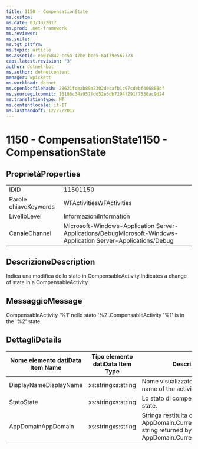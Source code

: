 ```yaml
---
title: 1150 - CompensationState
ms.custom: 
ms.date: 03/30/2017
ms.prod: .net-framework
ms.reviewer: 
ms.suite: 
ms.tgt_pltfrm: 
ms.topic: article
ms.assetid: eb015842-cc5a-47be-bce5-6af39e567723
caps.latest.revision: "3"
author: dotnet-bot
ms.author: dotnetcontent
manager: wpickett
ms.workload: dotnet
ms.openlocfilehash: 28621fceab89a2302decafb1c97cdebf406888df
ms.sourcegitcommit: 16186c34a957fdd52e5db7294f291f7530ac9d24
ms.translationtype: MT
ms.contentlocale: it-IT
ms.lasthandoff: 12/22/2017
---
```

# <a name="1150---compensationstate"></a><span data-ttu-id="a1ddc-102">1150 - CompensationState</span><span class="sxs-lookup"><span data-stu-id="a1ddc-102">1150 - CompensationState</span></span>
## <a name="properties"></a><span data-ttu-id="a1ddc-103">Proprietà</span><span class="sxs-lookup"><span data-stu-id="a1ddc-103">Properties</span></span>  
  
|||  
|-|-|  
|<span data-ttu-id="a1ddc-104">ID</span><span class="sxs-lookup"><span data-stu-id="a1ddc-104">ID</span></span>|<span data-ttu-id="a1ddc-105">1150</span><span class="sxs-lookup"><span data-stu-id="a1ddc-105">1150</span></span>|  
|<span data-ttu-id="a1ddc-106">Parole chiave</span><span class="sxs-lookup"><span data-stu-id="a1ddc-106">Keywords</span></span>|<span data-ttu-id="a1ddc-107">WFActivities</span><span class="sxs-lookup"><span data-stu-id="a1ddc-107">WFActivities</span></span>|  
|<span data-ttu-id="a1ddc-108">Livello</span><span class="sxs-lookup"><span data-stu-id="a1ddc-108">Level</span></span>|<span data-ttu-id="a1ddc-109">Informazioni</span><span class="sxs-lookup"><span data-stu-id="a1ddc-109">Information</span></span>|  
|<span data-ttu-id="a1ddc-110">Canale</span><span class="sxs-lookup"><span data-stu-id="a1ddc-110">Channel</span></span>|<span data-ttu-id="a1ddc-111">Microsoft-Windows-Application Server-Applications/Debug</span><span class="sxs-lookup"><span data-stu-id="a1ddc-111">Microsoft-Windows-Application Server-Applications/Debug</span></span>|  
  
## <a name="description"></a><span data-ttu-id="a1ddc-112">Descrizione</span><span class="sxs-lookup"><span data-stu-id="a1ddc-112">Description</span></span>  
 <span data-ttu-id="a1ddc-113">Indica una modifica dello stato in CompensableActivity.</span><span class="sxs-lookup"><span data-stu-id="a1ddc-113">Indicates a change of state in a CompensableActivity.</span></span>  
  
## <a name="message"></a><span data-ttu-id="a1ddc-114">Messaggio</span><span class="sxs-lookup"><span data-stu-id="a1ddc-114">Message</span></span>  
 <span data-ttu-id="a1ddc-115">CompensableActivity '%1' nello stato '%2'.</span><span class="sxs-lookup"><span data-stu-id="a1ddc-115">CompensableActivity '%1' is in the '%2' state.</span></span>  
  
## <a name="details"></a><span data-ttu-id="a1ddc-116">Dettagli</span><span class="sxs-lookup"><span data-stu-id="a1ddc-116">Details</span></span>  
  
|<span data-ttu-id="a1ddc-117">Nome elemento dati</span><span class="sxs-lookup"><span data-stu-id="a1ddc-117">Data Item Name</span></span>|<span data-ttu-id="a1ddc-118">Tipo elemento dati</span><span class="sxs-lookup"><span data-stu-id="a1ddc-118">Data Item Type</span></span>|<span data-ttu-id="a1ddc-119">Descrizione</span><span class="sxs-lookup"><span data-stu-id="a1ddc-119">Description</span></span>|  
|--------------------|--------------------|-----------------|  
|<span data-ttu-id="a1ddc-120">DisplayName</span><span class="sxs-lookup"><span data-stu-id="a1ddc-120">DisplayName</span></span>|<span data-ttu-id="a1ddc-121">xs:string</span><span class="sxs-lookup"><span data-stu-id="a1ddc-121">xs:string</span></span>|<span data-ttu-id="a1ddc-122">Nome visualizzato dell'attività.</span><span class="sxs-lookup"><span data-stu-id="a1ddc-122">The display name of the activity.</span></span>|  
|<span data-ttu-id="a1ddc-123">Stato</span><span class="sxs-lookup"><span data-stu-id="a1ddc-123">State</span></span>|<span data-ttu-id="a1ddc-124">xs:string</span><span class="sxs-lookup"><span data-stu-id="a1ddc-124">xs:string</span></span>|<span data-ttu-id="a1ddc-125">Lo stato di compensazione.</span><span class="sxs-lookup"><span data-stu-id="a1ddc-125">The compensation state.</span></span>|  
|<span data-ttu-id="a1ddc-126">AppDomain</span><span class="sxs-lookup"><span data-stu-id="a1ddc-126">AppDomain</span></span>|<span data-ttu-id="a1ddc-127">xs:string</span><span class="sxs-lookup"><span data-stu-id="a1ddc-127">xs:string</span></span>|<span data-ttu-id="a1ddc-128">Stringa restituita da AppDomain.CurrentDomain.FriendlyName.</span><span class="sxs-lookup"><span data-stu-id="a1ddc-128">The string returned by AppDomain.CurrentDomain.FriendlyName.</span></span>|
